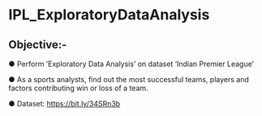 # IPL_ExploratoryDataAnalysis
## Objective:-

● Perform ‘Exploratory Data Analysis’ on dataset ‘Indian Premier League’

● As a sports analysts, find out the most successful teams, players and factors
contributing win or loss of a team.

● Dataset: https://bit.ly/34SRn3b
